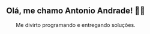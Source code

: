 <h2 align = "center">Olá, me chamo Antonio Andrade! 🖐🏽</h2>

<p align = "center">Me divirto programando e entregando soluções.</p>


<!--
**AntonioAndradeGomes/AntonioAndradeGomes** is a ✨ _special_ ✨ repository because its `README.md` (this file) appears on your GitHub profile.

Here are some ideas to get you started:

- 🔭 I’m currently working on ...
- 🌱 I’m currently learning ...
- 👯 I’m looking to collaborate on ...
- 🤔 I’m looking for help with ...
- 💬 Ask me about ...
- 📫 How to reach me: ...
- 😄 Pronouns: ...
- ⚡ Fun fact: ...
-->

